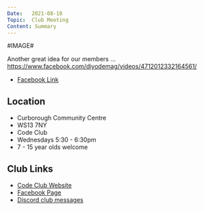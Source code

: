 ```yaml
---
Date:   2021-08-10
Topic:  Club Meeting
Content: Summary
---
```

#IMAGE#

Another great idea for our members ... https://www.facebook.com/diyodemag/videos/4712012332164561/

* [Facebook Link](https://www.facebook.com/1481985248595237/posts/3986457061481364/)

## Location

* Curborough Community Centre
* WS13 7NY
* Code Club
* Wednesdays 5:30 - 6:30pm
* 7 - 15 year olds welcome

## Club Links

* [Code Club Website](https://lichfield-code-club.github.io/)
* [Facebook Page](https://www.facebook.com/LichfieldCoders)
* [Discord club messages](https://discord.gg/szz6xGK)

